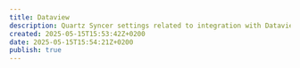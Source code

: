 ```yaml
---
title: Dataview
description: Quartz Syncer settings related to integration with Dataview plugin.
created: 2025-05-15T15:53:42Z+0200
date: 2025-05-15T15:54:21Z+0200
publish: true
---
```

